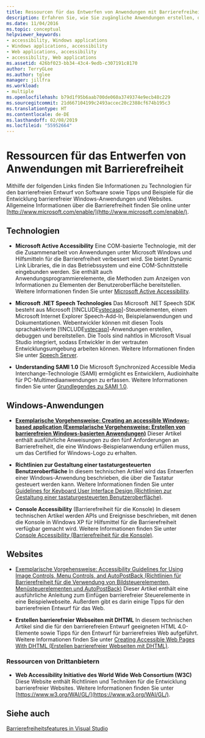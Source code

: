 ```yaml
---
title: Ressourcen für das Entwerfen von Anwendungen mit Barrierefreiheit
description: Erfahren Sie, wie Sie zugängliche Anwendungen erstellen, die die Arbeit für Personen mit Behinderung erleichtern.
ms.date: 11/04/2016
ms.topic: conceptual
helpviewer_keywords:
- accessibility, Windows applications
- Windows applications, accessibility
- Web applications, accessibility
- accessibility, Web applications
ms.assetid: 426bf023-bb34-43c4-9edb-c307191c8170
author: TerryGLee
ms.author: tglee
manager: jillfra
ms.workload:
- multiple
ms.openlocfilehash: b79d1f95b6aab700de060a3749374e9ecb48c229
ms.sourcegitcommit: 21d667104199c2493accec20c2388cf674b195c3
ms.translationtype: HT
ms.contentlocale: de-DE
ms.lasthandoff: 02/08/2019
ms.locfileid: "55952664"
---
```

# <a name="resources-for-designing-accessible-applications"></a>Ressourcen für das Entwerfen von Anwendungen mit Barrierefreiheit

Mithilfe der folgenden Links finden Sie Informationen zu Technologien für den barrierefreien Entwurf von Software sowie Tipps und Beispiele für die Entwicklung barrierefreier Windows-Anwendungen und Websites. Allgemeine Informationen über die Barrierefreiheit finden Sie online unter [http://www.microsoft.com/enable/](http://www.microsoft.com/enable/).

## <a name="technologies"></a>Technologien

* **Microsoft Active Accessibility** Eine COM-basierte Technologie, mit der die Zusammenarbeit von Anwendungen unter Microsoft Windows und Hilfsmitteln für die Barrierefreiheit verbessert wird. Sie bietet Dynamic Link Libraries, die in das Betriebssystem und eine COM-Schnittstelle eingebunden werden. Sie enthält auch Anwendungsprogrammierelemente, die Methoden zum Anzeigen von Informationen zu Elementen der Benutzeroberfläche bereitstellen. Weitere Informationen finden Sie unter [Microsoft Active Accessibility](/windows/desktop/WinAuto/microsoft-active-accessibility).

* **Microsoft .NET Speech Technologies** Das Microsoft .NET Speech SDK besteht aus Microsoft [!INCLUDE[vstecasp](../../code-quality/includes/vstecasp_md.md)]-Steuerelementen, einem Microsoft Internet Explorer Speech-Add-In, Beispielanwendungen und Dokumentationen. Webentwickler können mit diesen Tools sprachaktivierte [!INCLUDE[vstecasp](../../code-quality/includes/vstecasp_md.md)]-Anwendungen erstellen, debuggen und bereitstellen. Die Tools sind nahtlos in Microsoft Visual Studio integriert, sodass Entwickler in der vertrauten Entwicklungsumgebung arbeiten können. Weitere Informationen finden Sie unter [Speech Server](/previous-versions/office/developer/speech-technologies/ms950383\(v\=msdn.10\)).

* **Understanding SAMI 1.0** Die Microsoft Synchronized Accessible Media Interchange-Technologie (SAMI) ermöglicht es Entwicklern, Audioinhalte für PC-Multimediaanwendungen zu erfassen. Weitere Informationen finden Sie unter [Grundlegendes zu SAMI 1.0](/previous-versions/windows/desktop/dnacc/understanding-sami-1.0).

## <a name="windows-applications"></a>Windows-Anwendungen

* **[Exemplarische Vorgehensweise: Creating an accessible Windows-based application (Exemplarische Vorgehensweise: Erstellen von barrierefreien Windows-basierten Anwendungen)](/dotnet/framework/winforms/advanced/walkthrough-creating-an-accessible-windows-based-application)** Dieser Artikel enthält ausführliche Anweisungen zu den fünf Anforderungen an Barrierefreiheit, die eine Windows-Beispielanwendung erfüllen muss, um das Certified for Windows-Logo zu erhalten.

* **Richtlinien zur Gestaltung einer tastaturgesteuerten Benutzeroberfläche** In diesem technischen Artikel wird das Entwerfen einer Windows-Anwendung beschrieben, die über die Tastatur gesteuert werden kann. Weitere Informationen finden Sie unter [Guidelines for Keyboard User Interface Design (Richtlinien zur Gestaltung einer tastaturgesteuerten Benutzeroberfläche)](/previous-versions/windows/desktop/dnacc/guidelines-for-keyboard-user-interface-design).

* **Console Accessibility** (Barrierefreiheit für die Konsole) In diesem technischen Artikel werden APIs und Ereignisse beschrieben, mit denen die Konsole in Windows XP für Hilfsmittel für die Barrierefreiheit verfügbar gemacht wird. Weitere Informationen finden Sie unter [Console Accessibility (Barrierefreiheit für die Konsole)](/previous-versions/windows/desktop/dnacc/console-accessibility).

## <a name="websites"></a>Websites

-   [Exemplarische Vorgehensweise: Accessibility Guidelines for Using Image Controls, Menu Controls, and AutoPostBack (Richtlinien für Barrierefreiheit für die Verwendung von Bildsteuerelementen, Menüsteuerelementen und AutoPostBack)](https://msdn.microsoft.com/Library/ff7b5021-48b3-46bf-921f-9fe1e0e32202) Dieser Artikel enthält eine ausführliche Anleitung zum Einfügen barrierefreier Steuerelemente in eine Beispielwebseite. Außerdem gibt es darin einige Tipps für den barrierefreien Entwurf für das Web.

-   **Erstellen barrierefreier Webseiten mit DHTML** In diesem technischen Artikel sind die für den barrierefreien Entwurf geeigneten HTML 4.0-Elemente sowie Tipps für den Entwurf für barrierefreies Web aufgeführt. Weitere Informationen finden Sie unter [Creating Accessible Web Pages With DHTML (Erstellen barrierefreier Webseiten mit DHTML)](https://msdn.microsoft.com/library/ms528445.aspx).

### <a name="third-party-resources"></a>Ressourcen von Drittanbietern

-   **Web Accessibility Initiative des World Wide Web Consortium (W3C)** Diese Website enthält Richtlinien und Techniken für die Entwicklung barrierefreier Websites. Weitere Informationen finden Sie unter [https://www.w3.org/WAI/GL/](https://www.w3.org/WAI/GL/).

## <a name="see-also"></a>Siehe auch

[Barrierefreiheitsfeatures in Visual Studio](../../ide/reference/accessibility-features-of-visual-studio.md)
